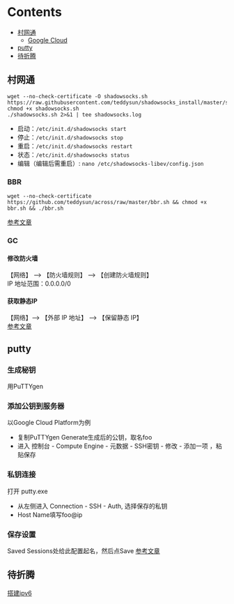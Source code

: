 # Contents
* [村网通](#村网通)
  * [Google Cloud](#GC)
* [putty](#putty)
* [待折腾](#待折腾)
## 村网通
```
wget --no-check-certificate -O shadowsocks.sh https://raw.githubusercontent.com/teddysun/shadowsocks_install/master/shadowsocks.sh
chmod +x shadowsocks.sh
./shadowsocks.sh 2>&1 | tee shadowsocks.log
```
* 启动：```/etc/init.d/shadowsocks start```
* 停止：```/etc/init.d/shadowsocks stop```
* 重启：```/etc/init.d/shadowsocks restart```
* 状态：```/etc/init.d/shadowsocks status```
* 编辑（编辑后需重启）: ```nano /etc/shadowsocks-libev/config.json```
### BBR
```
wget --no-check-certificate https://github.com/teddysun/across/raw/master/bbr.sh && chmod +x bbr.sh && ./bbr.sh
```
[参考文章](https://zoomyale.com/2016/vultr_and_ss/)
### GC
#### 修改防火墙
【网络】 –> 【防火墙规则】 –> 【创建防火墙规则】  
IP 地址范围：0.0.0.0/0
#### 获取静态IP
【网络】–> 【外部 IP 地址】 –> 【保留静态 IP】  
[参考文章](http://godjose.com/2017/06/14/new-article/)
## putty
### 生成秘钥
用PuTTYgen
### 添加公钥到服务器
以Google Cloud Platform为例  
* 复制PuTTYgen Generate生成后的公钥，取名foo
* 进入 控制台 - Compute Engine - 元数据 - SSH密钥 - 修改 - 添加一项 ，粘贴保存
### 私钥连接
打开 putty.exe  
* 从左侧进入 Connection - SSH - Auth, 选择保存的私钥
* Host Name填写foo@ip
### 保存设置
Saved Sessions处给此配置起名，然后点Save
[参考文章](https://www.vdazhang.com/wenzhang-2025.html)
## 待折腾
[搭建ipv6](https://www.polarxiong.com/archives/%E6%90%AD%E5%BB%BAipv6-VPN-%E8%AE%A9ipv4%E4%B8%8Aipv6-%E4%B8%8B%E8%BD%BD%E9%80%9F%E5%BA%A6%E6%8F%90%E5%8D%87%E5%88%B0100M.html)

